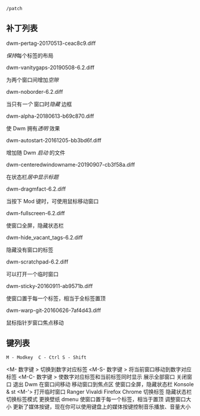 `/patch`
## 补丁列表

dwm-pertag-20170513-ceac8c9.diff

*保持*每个标签的布局

dwm-vanitygaps-20190508-6.2.diff

为两个窗口间增加*空隙*

dwm-noborder-6.2.diff

当只有*一个* 窗口时*隐藏* 边框

dwm-alpha-20180613-b69c870.diff

使 Dwm 拥有*透明* 效果

dwm-autostart-20161205-bb3bd6f.diff

增加随 Dwm *启动* 的文件

dwm-centeredwindowname-20190907-cb3f58a.diff

在状态栏*居中显示标题*

dwm-dragmfact-6.2.diff

当按下 Mod 键时，可使用鼠标移动窗口

dwm-fullscreen-6.2.diff

使窗口全屏，隐藏状态栏

dwm-hide_vacant_tags-6.2.diff

隐藏没有窗口的标签

dwm-scratchpad-6.2.diff

可以打开一个临时窗口

dwm-sticky-20160911-ab9571b.diff

使窗口置于每一个标签，相当于全标签置顶

dwm-warp-git-20160626-7af4d43.diff

鼠标指针岁窗口焦点移动

## 键列表

	M - Modkey  C - Ctrl S - Shift
<M- 数字键 >			切换到数字对应标签
<M-S- 数字键 >			将当前窗口移动到数字对应标签
<M-C- 数字键 >			使数字对应标签和当前标签同时显示
<M-0>					展示全部窗口
<M-S-w>					关闭窗口
<M-S-q>					退出 Dwm
<M-h> <M-l>				在窗口间移动
<M-S-h> <M-S-L>			移动窗口到焦点区
<M-u>					使窗口全屏，隐藏状态栏
<M-Enter> <M-t>			Konsole & st
<M-'>					打开临时窗口
<M-e>					Ranger
<M-v>					Vivaldi
<M-f>					Firefox
<M-c>					Chrome
<M-tab>					切换标签
<M-b>					隐藏状态栏
<M-a> <M-o>				切换标签模式
<M-Insert>				更换壁纸
<M-Space>				dmenu
<M-s>					使窗口置于每一个标签，相当于置顶
<M-j> <M-k>				调整窗口大小
更新了媒体按键，现在你可以使用键盘上的媒体按键控制音乐播放、音量大小
